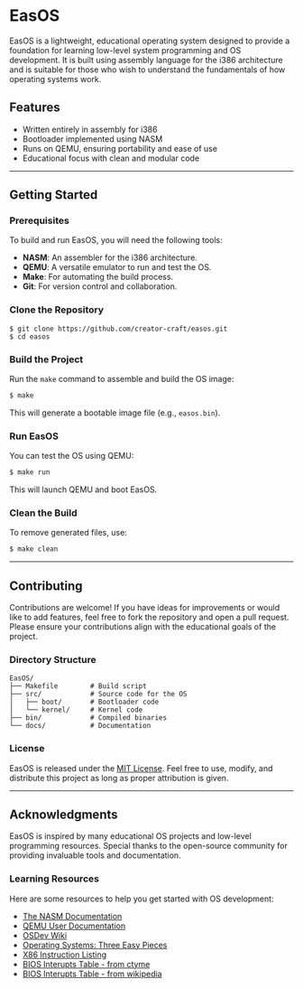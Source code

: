 # EasOS

EasOS is a lightweight, educational operating system designed to provide a foundation for learning low-level system programming and OS development. It is built using assembly language for the i386 architecture and is suitable for those who wish to understand the fundamentals of how operating systems work.

## Features

- Written entirely in assembly for i386
- Bootloader implemented using NASM
- Runs on QEMU, ensuring portability and ease of use
- Educational focus with clean and modular code

---

## Getting Started

### Prerequisites

To build and run EasOS, you will need the following tools:

- **NASM**: An assembler for the i386 architecture.
- **QEMU**: A versatile emulator to run and test the OS.
- **Make**: For automating the build process.
- **Git**: For version control and collaboration.

### Clone the Repository

```bashmments.
$ git clone https://github.com/creator-craft/easos.git
$ cd easos
```

### Build the Project

Run the `make` command to assemble and build the OS image:

```bash
$ make
```

This will generate a bootable image file (e.g., `easos.bin`).

### Run EasOS

You can test the OS using QEMU:

```bash
$ make run
```

This will launch QEMU and boot EasOS.

### Clean the Build

To remove generated files, use:

```bash
$ make clean
```

---

## Contributing

Contributions are welcome! If you have ideas for improvements or would like to add features, feel free to fork the repository and open a pull request. Please ensure your contributions align with the educational goals of the project.

### Directory Structure

```
EasOS/
├── Makefile        # Build script
├── src/            # Source code for the OS
│   ├── boot/       # Bootloader code
│   └── kernel/     # Kernel code
├── bin/            # Compiled binaries
└── docs/           # Documentation
```

### License

EasOS is released under the [MIT License](LICENSE). Feel free to use, modify, and distribute this project as long as proper attribution is given.

---

## Acknowledgments

EasOS is inspired by many educational OS projects and low-level programming resources. Special thanks to the open-source community for providing invaluable tools and documentation.


### Learning Resources

Here are some resources to help you get started with OS development:

- [The NASM Documentation](https://www.nasm.us/doc/)
- [QEMU User Documentation](https://www.qemu.org/documentation/)
- [OSDev Wiki](https://wiki.osdev.org/)
- [Operating Systems: Three Easy Pieces](http://pages.cs.wisc.edu/~remzi/OSTEP/)
- [X86 Instruction Listing](https://en.wikipedia.org/wiki/X86_instruction_listings)
- [BIOS Interupts Table - from ctyme](http://www.ctyme.com/intr/int.htm)
- [BIOS Interupts Table - from wikipedia](https://en.wikipedia.org/wiki/BIOS_interrupt_call)
